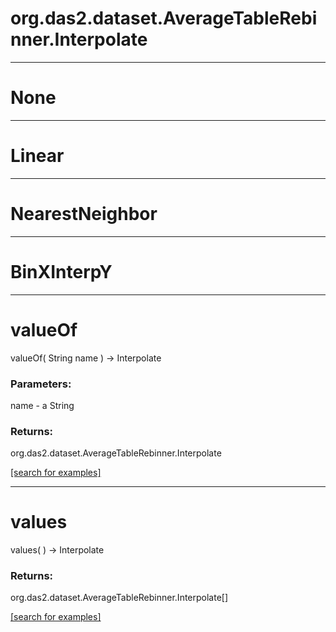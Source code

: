 # org.das2.dataset.AverageTableRebinner.Interpolate
***
<a name="None"></a>
# None



***
<a name="Linear"></a>
# Linear



***
<a name="NearestNeighbor"></a>
# NearestNeighbor



***
<a name="BinXInterpY"></a>
# BinXInterpY



***
<a name="valueOf"></a>
# valueOf
valueOf( String name ) &rarr; Interpolate



### Parameters:
name - a String

### Returns:
org.das2.dataset.AverageTableRebinner.Interpolate


<a href="https://github.com/autoplot/dev/search?q=valueOf&unscoped_q=valueOf">[search for examples]</a>

***
<a name="values"></a>
# values
values(  ) &rarr; Interpolate



### Returns:
org.das2.dataset.AverageTableRebinner.Interpolate[]


<a href="https://github.com/autoplot/dev/search?q=values&unscoped_q=values">[search for examples]</a>

